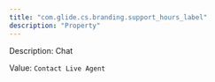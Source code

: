 ```yaml
---
title: "com.glide.cs.branding.support_hours_label"
description: "Property"
---
```


Description: Chat

Value: `Contact Live Agent`